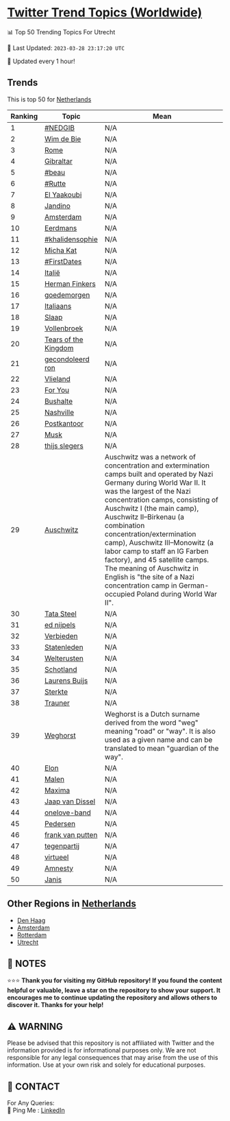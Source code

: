 [Twitter Trend Topics (Worldwide)](https://github.com/ErcinDedeoglu/Twitter-Trend-Topics)
==========


📊 Top 50 Trending Topics For Utrecht

📆 Last Updated: `2023-03-28 23:17:20 UTC`

🔧 Updated every 1 hour!


## Trends

This is top 50 for [Netherlands](</Netherlands>)

| Ranking | Topic | Mean |
| ------- | ------------ | ------------ |
| 1 | [#NEDGIB](http://twitter.com/search?q=%23NEDGIB) | N/A |
| 2 | [Wim de Bie](http://twitter.com/search?q=Wim+de+Bie) | N/A |
| 3 | [Rome](http://twitter.com/search?q=Rome) | N/A |
| 4 | [Gibraltar](http://twitter.com/search?q=Gibraltar) | N/A |
| 5 | [#beau](http://twitter.com/search?q=%23beau) | N/A |
| 6 | [#Rutte](http://twitter.com/search?q=%23Rutte) | N/A |
| 7 | [El Yaakoubi](http://twitter.com/search?q=El+Yaakoubi) | N/A |
| 8 | [Jandino](http://twitter.com/search?q=Jandino) | N/A |
| 9 | [Amsterdam](http://twitter.com/search?q=Amsterdam) | N/A |
| 10 | [Eerdmans](http://twitter.com/search?q=Eerdmans) | N/A |
| 11 | [#khalidensophie](http://twitter.com/search?q=%23khalidensophie) | N/A |
| 12 | [Micha Kat](http://twitter.com/search?q=Micha+Kat) | N/A |
| 13 | [#FirstDates](http://twitter.com/search?q=%23FirstDates) | N/A |
| 14 | [Italië](http://twitter.com/search?q=Itali%c3%ab) | N/A |
| 15 | [Herman Finkers](http://twitter.com/search?q=Herman+Finkers) | N/A |
| 16 | [goedemorgen](http://twitter.com/search?q=goedemorgen) | N/A |
| 17 | [Italiaans](http://twitter.com/search?q=Italiaans) | N/A |
| 18 | [Slaap](http://twitter.com/search?q=Slaap) | N/A |
| 19 | [Vollenbroek](http://twitter.com/search?q=Vollenbroek) | N/A |
| 20 | [Tears of the Kingdom](http://twitter.com/search?q=Tears+of+the+Kingdom) | N/A |
| 21 | [gecondoleerd ron](http://twitter.com/search?q=gecondoleerd+ron) | N/A |
| 22 | [Vlieland](http://twitter.com/search?q=Vlieland) | N/A |
| 23 | [For You](http://twitter.com/search?q=For+You) | N/A |
| 24 | [Bushalte](http://twitter.com/search?q=Bushalte) | N/A |
| 25 | [Nashville](http://twitter.com/search?q=Nashville) | N/A |
| 26 | [Postkantoor](http://twitter.com/search?q=Postkantoor) | N/A |
| 27 | [Musk](http://twitter.com/search?q=Musk) | N/A |
| 28 | [thijs slegers](http://twitter.com/search?q=thijs+slegers) | N/A |
| 29 | [Auschwitz](http://twitter.com/search?q=Auschwitz) | Auschwitz was a network of concentration and extermination camps built and operated by Nazi Germany during World War II. It was the largest of the Nazi concentration camps, consisting of Auschwitz I (the main camp), Auschwitz II–Birkenau (a combination concentration/extermination camp), Auschwitz III–Monowitz (a labor camp to staff an IG Farben factory), and 45 satellite camps. The meaning of Auschwitz in English is "the site of a Nazi concentration camp in German-occupied Poland during World War II". |
| 30 | [Tata Steel](http://twitter.com/search?q=Tata+Steel) | N/A |
| 31 | [ed nijpels](http://twitter.com/search?q=ed+nijpels) | N/A |
| 32 | [Verbieden](http://twitter.com/search?q=Verbieden) | N/A |
| 33 | [Statenleden](http://twitter.com/search?q=Statenleden) | N/A |
| 34 | [Welterusten](http://twitter.com/search?q=Welterusten) | N/A |
| 35 | [Schotland](http://twitter.com/search?q=Schotland) | N/A |
| 36 | [Laurens Buijs](http://twitter.com/search?q=Laurens+Buijs) | N/A |
| 37 | [Sterkte](http://twitter.com/search?q=Sterkte) | N/A |
| 38 | [Trauner](http://twitter.com/search?q=Trauner) | N/A |
| 39 | [Weghorst](http://twitter.com/search?q=Weghorst) | Weghorst is a Dutch surname derived from the word "weg" meaning "road" or "way". It is also used as a given name and can be translated to mean "guardian of the way". |
| 40 | [Elon](http://twitter.com/search?q=Elon) | N/A |
| 41 | [Malen](http://twitter.com/search?q=Malen) | N/A |
| 42 | [Maxima](http://twitter.com/search?q=Maxima) | N/A |
| 43 | [Jaap van Dissel](http://twitter.com/search?q=Jaap+van+Dissel) | N/A |
| 44 | [onelove-band](http://twitter.com/search?q=onelove-band) | N/A |
| 45 | [Pedersen](http://twitter.com/search?q=Pedersen) | N/A |
| 46 | [frank van putten](http://twitter.com/search?q=frank+van+putten) | N/A |
| 47 | [tegenpartij](http://twitter.com/search?q=tegenpartij) | N/A |
| 48 | [virtueel](http://twitter.com/search?q=virtueel) | N/A |
| 49 | [Amnesty](http://twitter.com/search?q=Amnesty) | N/A |
| 50 | [Janis](http://twitter.com/search?q=Janis) | N/A |



## Other Regions in [Netherlands](</Netherlands>)

* [Den Haag](</Netherlands/Den Haag.md>)
* [Amsterdam](</Netherlands/Amsterdam.md>)
* [Rotterdam](</Netherlands/Rotterdam.md>)
* [Utrecht](</Netherlands/Utrecht.md>)



## 📝 NOTES

⭐⭐⭐ **Thank you for visiting my GitHub repository! If you found the content helpful or valuable, leave a star on the repository to show your support. It encourages me to continue updating the repository and allows others to discover it. Thanks for your help!**


## ⚠️ WARNING

Please be advised that this repository is not affiliated with Twitter and the information provided is for informational purposes only. We are not responsible for any legal consequences that may arise from the use of this information. Use at your own risk and solely for educational purposes.


## 📨 CONTACT

 For Any Queries:  
            🏓 Ping Me : [LinkedIn](https://www.linkedin.com/in/ercindedeoglu/)

